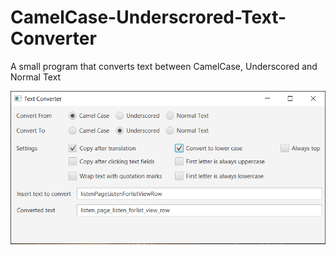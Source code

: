 # CamelCase-Underscrored-Text-Converter
A small program that converts text between CamelCase, Underscored and Normal Text

![Screenshot](https://github.com/alperenbabagil/CamelCase-Underscrored-Text-Converter/blob/master/screenshot.PNG?raw=true)
